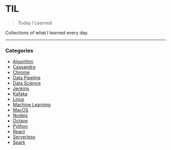 # TIL
> Today I Learned

Collections of what I learned every day.

---

### Categories

- [Algorithm](algorithm)
- [Cassandra](cassandra)
- [Chrome](chrome)
- [Data Pipeline](data-pipeline)
- [Data Science](data-science)
- [Jenkins](jenkins)
- [Kafaka](kafaka)
- [Linux](linux)
- [Machine Learning](machine-learning)
- [MacOS](macos)
- [Nodejs](nodejs)
- [Octave](octave)
- [Python](python)
- [React](react)
- [Serverless](serverless)
- [Spark](spark)